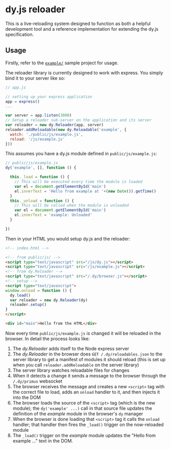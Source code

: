 
# dy.js reloader

This is a live-reloading system designed to function as both a helpful development tool and a reference implementation for extending the dy.js specification.

## Usage

Firstly, refer to the [`example/`](../../example) sample project for usage.

The reloader library is currently designed to work with express. You simply bind it to your server like so:

```js
// app.js

// setting up your express application
app = express()
...

var server = app.listen(3000)
// Setup a reloader sub-server on the application and its server
var reloader = new dy.Reloader(app, server)
reloader.addReloadable(new dy.Reloadable('example', {
  watch: './public/js/example.js',
  reload: '/js/example.js'
}))
```

This assumes you have a dy.js module defined in `public/js/example.js`:

```js
// public/js/example.js
dy('example', [], function () {

  this._load = function () {
    // This will be executed every time the module is loaded
    var el = document.getElementById('main')
    el.innerText = 'Hello from example at '+(new Date()).getTime()
  }
  this._unload = function () {
    // This will be called when the module is unloaded
    var el = document.getElementById('main')
    el.innerText = 'example: Unloaded'
  }

})
```

Then in your HTML you would setup dy.js and the reloader:

```html
<!-- index.html -->

<!-- from public/js/ -->
<script type="text/javascript" src="/js/dy.js"></script>
<script type="text/javascript" src="/js/example.js"></script>
<!-- from dy.Reloader -->
<script type="text/javascript" src="/.dy/browser.js"></script>
<!-- setup -->
<script type="text/javascript">
window.onload = function () {
  dy.load()
  var reloader = new dy.Reloader(dy)
  reloader.setup()
}
</script>

<div id="main">Hello from the HTML</div>
```

Now every time `public/js/example.js` is changed it will be reloaded in the browser. In detail the process looks like:

1. The *dy.Reloader* adds itself to the Node express server
2. The *dy.Reloader* in the browser does `GET /.dy/reloadables.json` to the server library to get a manifest of modules it should reload (this is set up when you call `reloader.addReloadable` on the server library)
3. The server library watches reloadable files for changes
4. When it detects a change it sends a message to the browser through the `/.dy/primus` websocket
5. The browser receives the message and creates a new `<script>` tag with the correct file to load, adds an `onload` handler to it, and then injects it into the DOM
6. The browser loads the source of the `<script>` tag (which is the new module); the `dy('example' ...)` call in that source file updates the definition of the *example* module in the browser's `dy` manager
7. When the browser is done loading that `<script>` tag it calls the `onload` handler; that handler then fires the `_load()` trigger on the now-reloaded module
8. The `_load()` trigger on the *example* module updates the "Hello from example ..." text in the DOM.

